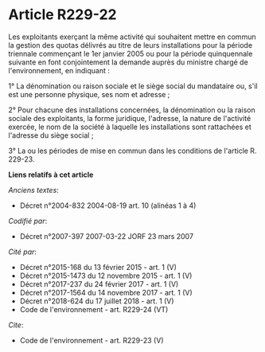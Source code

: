 # Article R229-22

Les exploitants exerçant la même activité qui souhaitent mettre en commun la gestion des quotas délivrés au titre de leurs
installations pour la période triennale commençant le 1er janvier 2005 ou pour la période quinquennale suivante en font
conjointement la demande auprès du ministre chargé de l'environnement, en indiquant : 

1° La dénomination ou raison sociale et le siège social du mandataire ou, s'il est une personne physique, ses nom et
adresse ; 

2° Pour chacune des installations concernées, la dénomination ou la raison sociale des exploitants, la forme juridique,
l'adresse, la nature de l'activité exercée, le nom de la société à laquelle les installations sont rattachées et l'adresse du
siège social ; 

3° La ou les périodes de mise en commun dans les conditions de l'article R. 229-23.

**Liens relatifs à cet article**

_Anciens textes_:

  - Décret n°2004-832 2004-08-19 art. 10 (alinéas 1 à 4)

_Codifié par_:

  - Décret n°2007-397 2007-03-22 JORF 23 mars 2007

_Cité par_:

  - Décret n°2015-168 du 13 février 2015 - art. 1 (V)
  - Décret n°2015-1473 du 12 novembre 2015 - art. 1 (V)
  - Décret n°2017-237 du 24 février 2017 - art. 1 (V)
  - Décret n°2017-1564 du 14 novembre 2017 - art. 1 (V)
  - Décret n°2018-624 du 17 juillet 2018 - art. 1 (V)
  - Code de l'environnement - art. R229-24 (VT)

_Cite_:

  - Code de l'environnement - art. R229-23 (V)
